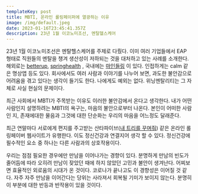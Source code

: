 ```yaml
---
templateKey: post
title: MBTI, 온라인 롤링페이퍼에 열광하는 이유
image: /img/default.jpeg
date: 2023-01-16T23:45:41.357Z
description: 23년 1월 이코노미조선, 멘탈헬스케어
---
```

23년 1월 이코노미조선은 멘탈헬스케어를 주제로 다뤘다. 이미 여러 기업들에서 EAP 형태로 직원들의 멘탈을 챙겨 생산성이 저하되는 것을 대처하고 있는 사례를 소개한다. 해외로는 [betterup](https://www.betterup.com/),  [springhealth](https://springhealth.com/) , 국내에는 [마인들링](https://mindle.kr/) 이 있다. 인접하게는 calm 같은 명상앱 등도 있다. 회사에서도 여러 사람과 이야기를 나누어 보면, 과도한 불안감으로 어려움을 겪고 있다는 생각이 들기도 한다. 나에게도 예외는 없다. 위닝멘탈리티는 그 자체로 사실 현실의 문제이다. 

최근 사회에서 MBTI가 주목받는 이유도 이러한 불안감에서 온다고 생각한다. 내가 어떤 사람인지 설명하려는 MBTI의 욕구는, 마음의 불안으로부터 나온다. 본인이 어떠한 사람인 지, 존재에대한 물음과 그것에 대한 단순화는 우리의 마음을 어느정도 달래준다.

최근 연말마다 서로에게 편지를 주고받는 산타파이브([내 트리를 꾸며줘](https://namu.wiki/w/%EB%82%B4%20%ED%8A%B8%EB%A6%AC%EB%A5%BC%20%EA%BE%B8%EB%A9%B0%EC%A4%98!)) 같은 온라인 롤링페이버 웹사이트가 유행한다. 이도 정신건강과 연결지어 생각 할 수 있다. 정신건강에 필수적인 요소 중 하나는 다른 사람과의 상호작용이다. 

우리는 점점 필요한 경우에만 만남을 이어나가는 경향이 있다. 분명하게 만남의 빈도가 줄어듬에 따라 오히려 만남이 잦았던 때에 하지 않았던 고민과 불안이 생겨난다. 어찌보면 효율적인 외로움의 시대가 온 것이다. 코로나가 끝나고도 이 경향성은 이어질 것 같다. 자주 자주 만남을 이어간다는 당위는 사라져서 회복될 기미가 보이지 않는다. 분명히 이 부분에 대한 반등과 반작용이 있을 것이다.